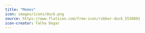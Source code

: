 ```yaml
---
title: "Memes"
icon: images/icons/duck.png
source: https://www.flaticon.com/free-icon/rubber-duck_5530891
icon-creator: Talha Dogar
---
```

